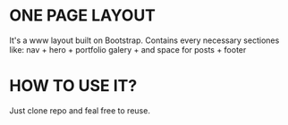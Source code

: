 # ONE PAGE LAYOUT 

It's a www layout built on Bootstrap. Contains every necessary sectiones like: nav + hero + portfolio galery + and space for posts + footer  

# HOW TO USE IT? 

Just clone repo and feal free to reuse.


